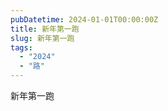 ```yaml
---
pubDatetime: 2024-01-01T00:00:00Z
title: 新年第一跑
slug: 新年第一跑
tags:
  - "2024"
  - "路"
---
```


新年第一跑


